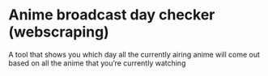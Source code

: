 # Anime broadcast day checker (webscraping)
 A tool that shows you which day all the currently airing anime will come out based on all the anime that you’re currently watching
